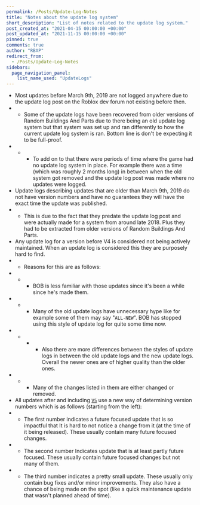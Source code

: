 ```yaml
---
permalink: /Posts/Update-Log-Notes
title: "Notes about the update log system"
short_description: "List of notes related to the update log system."
post_created_at: "2021-04-15 00:00:00 +00:00"
post_updated_at: "2021-11-15 00:00:00 +00:00"
pinned: true
comments: true
author: "RBAP"
redirect_from:
  - /Posts/Update-Log-Notes
sidebars:
  page_navigation_panel:
    list_name_used: "UpdateLogs"
---
```


* Most updates before March 9th, 2019 are not logged anywhere due to the update log post on the Roblox dev forum not existing before then.
* * Some of the update logs have been recovered from older versions of Random Buildings And Parts due to there being an old update log system but that system was set up and ran differently to how the current update log system is ran. Bottom line is don't be expecting it to be full-proof.
* * * To add on to that there were periods of time where the game had no update log system in place. For example there was a time (which was roughly 2 months long) in between when the old system got removed and the update log post was made where no updates were logged.
* Update logs describing updates that are older than March 9th, 2019 do not have version numbers and have no guarantees they will have the exact time the update was published.
* * This is due to the fact that they predate the update log post and were actually made for a system from around late 2018. Plus they had to be extracted from older versions of Random Buildings And Parts.
* Any update log for a version before V4 is considered not being actively maintained. When an update log is considered this they are purposely hard to find.
* * Reasons for this are as follows:
* * * BOB is less familiar with those updates since it's been a while since he's made them.
* * * Many of the old update logs have unnecessary hype like for example some of them may say "`ALL-NEW`". BOB has stopped using this style of update log for quite some time now.
* * * * Also there are more differences between the styles of update logs in between the old update logs and the new update logs. Overall the newer ones are of higher quality than the older ones.
* * * Many of the changes listed in them are either changed or removed.
* All updates after and including [`V5`](/Posts/Update-Log/5-0-0) use a new way of determining version numbers which is as follows (starting from the left):
* * The first number indicates a future focused update that is so impactful that It is hard to not notice a change from it (at the time of it being released). These usually contain many future focused changes.
* * The second number Indicates update that is at least partly future focused. These usually contain future focused changes but not many of them.
* * The third number indicates a pretty small update. These usually only contain bug fixes and/or minor improvements. They also have a chance of being made on the spot (like a quick maintenance update that wasn't planned ahead of time).